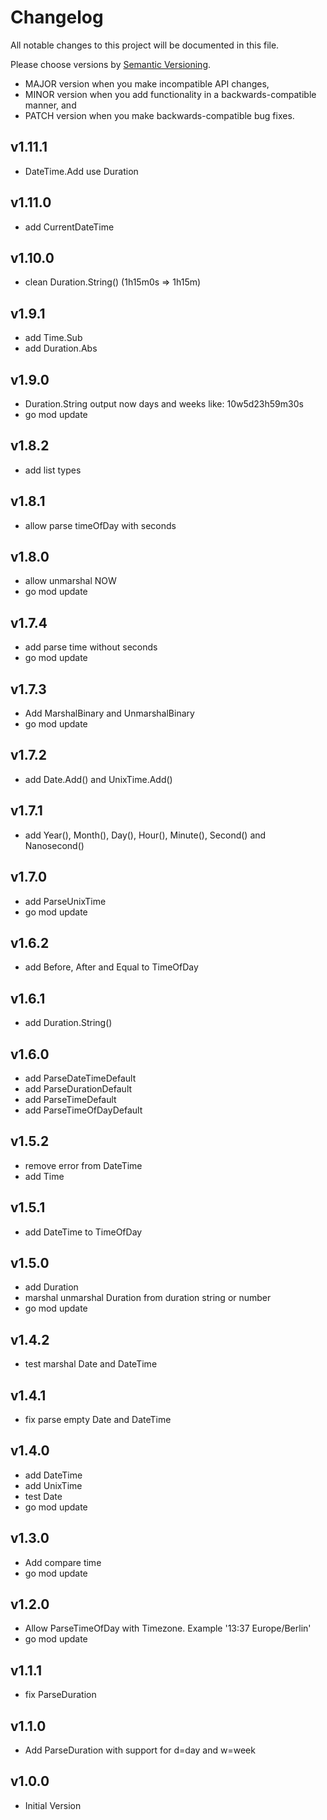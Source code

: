 # Changelog

All notable changes to this project will be documented in this file.

Please choose versions by [Semantic Versioning](http://semver.org/).

* MAJOR version when you make incompatible API changes,
* MINOR version when you add functionality in a backwards-compatible manner, and
* PATCH version when you make backwards-compatible bug fixes.

## v1.11.1

- DateTime.Add use Duration

## v1.11.0

- add CurrentDateTime

## v1.10.0

- clean Duration.String() (1h15m0s => 1h15m) 

## v1.9.1

- add Time.Sub 
- add Duration.Abs

## v1.9.0

- Duration.String output now days and weeks like: 10w5d23h59m30s
- go mod update

## v1.8.2

- add list types

## v1.8.1

- allow parse timeOfDay with seconds

## v1.8.0

- allow unmarshal NOW
- go mod update

## v1.7.4

- add parse time without seconds
- go mod update

## v1.7.3

- Add MarshalBinary and UnmarshalBinary
- go mod update

## v1.7.2

- add Date.Add() and UnixTime.Add()

## v1.7.1

- add Year(), Month(), Day(), Hour(), Minute(), Second() and Nanosecond()

## v1.7.0

- add ParseUnixTime
- go mod update

## v1.6.2

- add Before, After and Equal to TimeOfDay

## v1.6.1

- add Duration.String()

## v1.6.0

- add ParseDateTimeDefault
- add ParseDurationDefault
- add ParseTimeDefault
- add ParseTimeOfDayDefault

## v1.5.2

- remove error from DateTime
- add Time

## v1.5.1

- add DateTime to TimeOfDay

## v1.5.0

- add Duration
- marshal unmarshal Duration from duration string or number
- go mod update

## v1.4.2

- test marshal Date and DateTime

## v1.4.1

- fix parse empty Date and DateTime

## v1.4.0

- add DateTime
- add UnixTime
- test Date
- go mod update

## v1.3.0

- Add compare time
- go mod update

## v1.2.0

- Allow ParseTimeOfDay with Timezone. Example '13:37 Europe/Berlin'
- go mod update

## v1.1.1

- fix ParseDuration

## v1.1.0

- Add ParseDuration with support for d=day and w=week

## v1.0.0

- Initial Version
